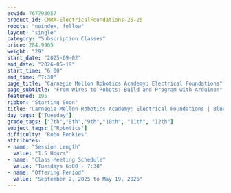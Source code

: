```yaml
---
ecwid: 767793057
product_id: CMRA-ElectricalFoundations-25-26
robots: "noindex, follow"
layout: "single"
category: "Subscription Classes"
price: 284.9905
weight: "29"
start_date: "2025-09-02"
end_date: "2026-05-19"
start_time: "6:00"
end_time: "7:30"
page_title: "Carnegie Mellon Robotics Academy: Electrical Foundations"
page_subtitle: "From Wires to Robots: Build and Program with Arduino!"
featured: 195
ribbon: "Starting Soon"
title: "Carnegie Mellon Robotics Academy: Electrical Foundations | Blue Ridge Boost"
day_tags: ["Tuesday"]
grade_tags: ["7th","8th","9th","10th", "11th", "12th"]
subject_tags: ["Robotics"]
difficulty: "Robo Rookies"
attributes:
- name: "Session Length"
  value: "1.5 Hours"
- name: "Class Meeting Schedule"
  value: "Tuesdays 6:00 - 7:30"
- name: "Offering Period"
  value: "September 2, 2025 to May 19, 2026"
---
```

